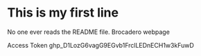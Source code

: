 # This is my first line

No one ever reads the README file.
Brocadero webpage


Access Token
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


